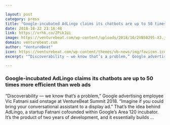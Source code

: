 ```yaml
---

layout: post
category: press
title: "Google-incubated AdLingo claims its chatbots are up to 50 times more efficient than web ads"
date: 2018-10-22 23:16:48
link: https://vrhk.co/2Pik1Ui
image: https://venturebeat.com/wp-content/uploads/2018/10/2VBS0295-X3.jpg?fit=1600%2C1066&strip=all
domain: venturebeat.com
author: "VentureBeat"
icon: https://venturebeat.com/wp-content/themes/vb-news/img/favicon.ico
excerpt: "“Discoverability — we know that’s a problem,” Google advertising employee Vic Fatnani said onstage at VentureBeat Summit 2018. “Imagine if you could bring your conversational assistant to a display ad.” That’s the idea behind AdLingo, a startup Fatnani cofounded within Google’s Area 120 incubator. It’s the product of two years of development, and it essentially builds …"

---
```


### Google-incubated AdLingo claims its chatbots are up to 50 times more efficient than web ads

“Discoverability — we know that’s a problem,” Google advertising employee Vic Fatnani said onstage at VentureBeat Summit 2018. “Imagine if you could bring your conversational assistant to a display ad.” That’s the idea behind AdLingo, a startup Fatnani cofounded within Google’s Area 120 incubator. It’s the product of two years of development, and it essentially builds …